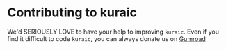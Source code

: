 # Contributing to kuraic

We'd SERIOUSLY LOVE to have your help to improving `kuraic`. Even if you find it difficult to code `kuraic`, you can always donate us on [Gumroad](https://zairysbigtae.gumroad.com/l/drqbw)
